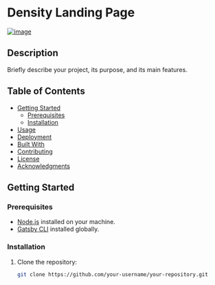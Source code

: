 # Density Landing Page

[![image](https://github.com/Jagdish24-uc/density_Landing_page/assets/71270068/0a2e089b-3b5a-407c-b630-21ba763b1bca)
](https://merry-fairy-9e2799.netlify.app/)

## Description

Briefly describe your project, its purpose, and its main features.

## Table of Contents

- [Getting Started](#getting-started)
  - [Prerequisites](#prerequisites)
  - [Installation](#installation)
- [Usage](#usage)
- [Deployment](#deployment)
- [Built With](#built-with)
- [Contributing](#contributing)
- [License](#license)
- [Acknowledgments](#acknowledgments)

## Getting Started

### Prerequisites

- [Node.js](https://nodejs.org/) installed on your machine.
- [Gatsby CLI](https://www.gatsbyjs.com/docs/reference/gatsby-cli/) installed globally.

### Installation

1. Clone the repository:

   ```bash
   git clone https://github.com/your-username/your-repository.git
